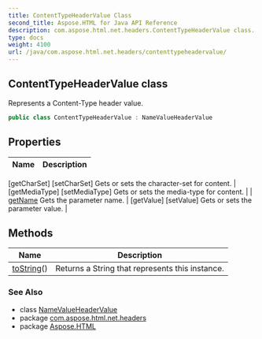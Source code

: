 ```yaml
---
title: ContentTypeHeaderValue Class
second_title: Aspose.HTML for Java API Reference
description: com.aspose.html.net.headers.ContentTypeHeaderValue class. Represents a Content-Type header value
type: docs
weight: 4100
url: /java/com.aspose.html.net.headers/contenttypeheadervalue/
---
```

## ContentTypeHeaderValue class

Represents a Content-Type header value.

```java
public class ContentTypeHeaderValue : NameValueHeaderValue
```

## Properties

| Name | Description |
| --- | --- |
[getCharSet]
[setCharSet] Gets or sets the character-set for content. |
[getMediaType]
[setMediaType] Gets or sets the media-type for content. |
| [getName](../../com.aspose.html.net.headers/namevalueheadervalue/name/) Gets the parameter name. |
[getValue]
[setValue] Gets or sets the parameter value. |

## Methods

| Name | Description |
| --- | --- |
| [toString](../../com.aspose.html.net.headers/namevalueheadervalue/toString/)() | Returns a String that represents this instance. |

### See Also

* class [NameValueHeaderValue](../namevalueheadervalue/)
* package [com.aspose.html.net.headers](../../com.aspose.html.net.headers/)
* package [Aspose.HTML](../../)
